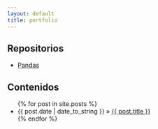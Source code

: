```yaml
---
layout: default
title: portfolio
---
```


## Repositorios

- [Pandas](md/pandas.md)
  
## Contenidos

  <ul class="posts">
    {% for post in site.posts %}
      <li><span>{{ post.date | date_to_string }}</span> &raquo; <a href="{{ site.baseurl }}{{ post.url }}">{{ post.title }}</a></li>
    {% endfor %}
  </ul>
